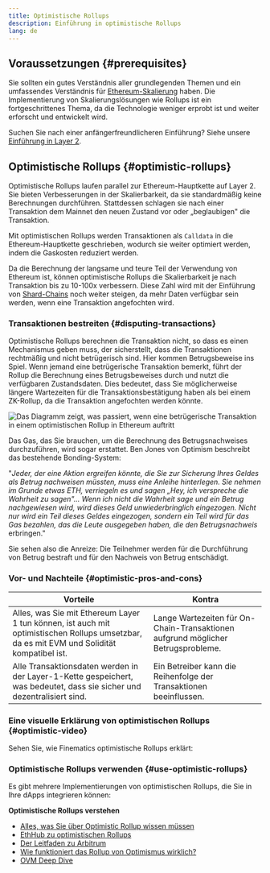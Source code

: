 ```yaml
---
title: Optimistische Rollups
description: Einführung in optimistische Rollups
lang: de
---
```


## Voraussetzungen {#prerequisites}

Sie sollten ein gutes Verständnis aller grundlegenden Themen und ein umfassendes Verständnis für [Ethereum-Skalierung](/developers/docs/scaling/) haben. Die Implementierung von Skalierungslösungen wie Rollups ist ein fortgeschrittenes Thema, da die Technologie weniger erprobt ist und weiter erforscht und entwickelt wird.

Suchen Sie nach einer anfängerfreundlicheren Einführung? Siehe unsere [Einführung in Layer 2](/layer-2/).

## Optimistische Rollups {#optimistic-rollups}

Optimistische Rollups laufen parallel zur Ethereum-Hauptkette auf Layer 2. Sie bieten Verbesserungen in der Skalierbarkeit, da sie standardmäßig keine Berechnungen durchführen. Stattdessen schlagen sie nach einer Transaktion dem Mainnet den neuen Zustand vor oder „beglaubigen" die Transaktion.

Mit optimistischen Rollups werden Transaktionen als `Calldata` in die Ethereum-Hauptkette geschrieben, wodurch sie weiter optimiert werden, indem die Gaskosten reduziert werden.

Da die Berechnung der langsame und teure Teil der Verwendung von Ethereum ist, können optimistische Rollups die Skalierbarkeit je nach Transaktion bis zu 10-100x verbessern. Diese Zahl wird mit der Einführung von [Shard-Chains](/upgrades/sharding) noch weiter steigen, da mehr Daten verfügbar sein werden, wenn eine Transaktion angefochten wird.

### Transaktionen bestreiten {#disputing-transactions}

Optimistische Rollups berechnen die Transaktion nicht, so dass es einen Mechanismus geben muss, der sicherstellt, dass die Transaktionen rechtmäßig und nicht betrügerisch sind. Hier kommen Betrugsbeweise ins Spiel. Wenn jemand eine betrügerische Transaktion bemerkt, führt der Rollup die Berechnung eines Betrugsbeweises durch und nutzt die verfügbaren Zustandsdaten. Dies bedeutet, dass Sie möglicherweise längere Wartezeiten für die Transaktionsbestätigung haben als bei einem ZK-Rollup, da die Transaktion angefochten werden könnte.

![Das Diagramm zeigt, was passiert, wenn eine betrügerische Transaktion in einem optimistischen Rollup in Ethereum auftritt](./optimistic-rollups.png)

Das Gas, das Sie brauchen, um die Berechnung des Betrugsnachweises durchzuführen, wird sogar erstattet. Ben Jones von Optimism beschreibt das bestehende Bonding-System:

"_Jeder, der eine Aktion ergreifen könnte, die Sie zur Sicherung Ihres Geldes als Betrug nachweisen müssten, muss eine Anleihe hinterlegen. Sie nehmen im Grunde etwas ETH, verriegeln es und sagen „Hey, ich verspreche die Wahrheit zu sagen"... Wenn ich nicht die Wahrheit sage und ein Betrug nachgewiesen wird, wird dieses Geld unwiederbringlich eingezogen. Nicht nur wird ein Teil dieses Geldes eingezogen, sondern ein Teil wird für das Gas bezahlen, das die Leute ausgegeben haben, die den Betrugsnachweis_ erbringen."

Sie sehen also die Anreize: Die Teilnehmer werden für die Durchführung von Betrug bestraft und für den Nachweis von Betrug entschädigt.

### Vor- und Nachteile {#optimistic-pros-and-cons}

| Vorteile                                                                                                                                   | Kontra                                                                           |
| ------------------------------------------------------------------------------------------------------------------------------------------ | -------------------------------------------------------------------------------- |
| Alles, was Sie mit Ethereum Layer 1 tun können, ist auch mit optimistischen Rollups umsetzbar, da es mit EVM und Solidität kompatibel ist. | Lange Wartezeiten für On-Chain-Transaktionen aufgrund möglicher Betrugsprobleme. |
| Alle Transaktionsdaten werden in der Layer-1-Kette gespeichert, was bedeutet, dass sie sicher und dezentralisiert sind.                    | Ein Betreiber kann die Reihenfolge der Transaktionen beeinflussen.               |

### Eine visuelle Erklärung von optimistischen Rollups {#optimistic-video}

Sehen Sie, wie Finematics optimistische Rollups erklärt:

<YouTube id="7pWxCklcNsU" start="263" />

### Optimistische Rollups verwenden {#use-optimistic-rollups}

Es gibt mehrere Implementierungen von optimistischen Rollups, die Sie in Ihre dApps integrieren können:

<RollupProductDevDoc rollupType="optimistic" />

**Optimistische Rollups verstehen**

- [Alles, was Sie über Optimistic Rollup wissen müssen](https://research.paradigm.xyz/rollups)
- [EthHub zu optimistischen Rollups](https://docs.ethhub.io/ethereum-roadmap/layer-2-scaling/optimistic_rollups/)
- [Der Leitfaden zu Arbitrum](https://newsletter.banklesshq.com/p/the-essential-guide-to-arbitrum)
- [Wie funktioniert das Rollup von Optimismus wirklich?](https://research.paradigm.xyz/optimism)
- [OVM Deep Dive](https://medium.com/ethereum-optimism/ovm-deep-dive-a300d1085f52)
